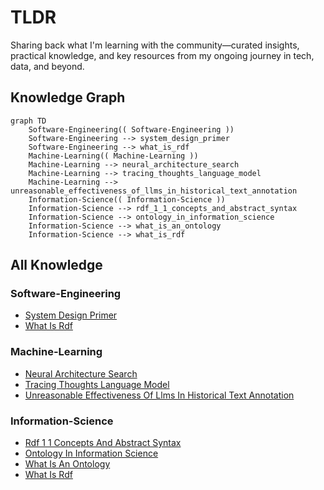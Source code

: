 # TLDR

Sharing back what I'm learning with the community—curated insights, practical knowledge, and key resources from my ongoing journey in tech, data, and beyond.

<!-- TLDR-AUTO-START -->
## Knowledge Graph
```mermaid
graph TD
    Software-Engineering(( Software-Engineering ))
    Software-Engineering --> system_design_primer
    Software-Engineering --> what_is_rdf
    Machine-Learning(( Machine-Learning ))
    Machine-Learning --> neural_architecture_search
    Machine-Learning --> tracing_thoughts_language_model
    Machine-Learning --> unreasonable_effectiveness_of_llms_in_historical_text_annotation
    Information-Science(( Information-Science ))
    Information-Science --> rdf_1_1_concepts_and_abstract_syntax
    Information-Science --> ontology_in_information_science
    Information-Science --> what_is_an_ontology
    Information-Science --> what_is_rdf
```

## All Knowledge
### Software-Engineering
- [System Design Primer](knowledge/Software-Engineering/system-design-primer.md)
- [What Is Rdf](knowledge/Software-Engineering/what-is-rdf.md)

### Machine-Learning
- [Neural Architecture Search](knowledge/Machine-Learning/neural-architecture-search.md)
- [Tracing Thoughts Language Model](knowledge/Machine-Learning/tracing-thoughts-language-model.md)
- [Unreasonable Effectiveness Of Llms In Historical Text Annotation](knowledge/Machine-Learning/unreasonable-effectiveness-of-llms-in-historical-text-annotation.md)

### Information-Science
- [Rdf 1 1 Concepts And Abstract Syntax](knowledge/Information-Science/rdf-1-1-concepts-and-abstract-syntax.md)
- [Ontology In Information Science](knowledge/Information-Science/ontology-in-information-science.md)
- [What Is An Ontology](knowledge/Information-Science/what-is-an-ontology.md)
- [What Is Rdf](knowledge/Information-Science/what-is-rdf.md)
<!-- TLDR-AUTO-END -->

